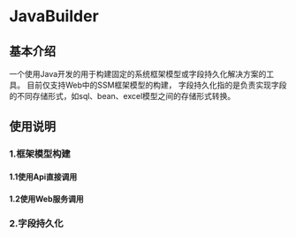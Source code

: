 # JavaBuilder

## 基本介绍
一个使用Java开发的用于构建固定的系统框架模型或字段持久化解决方案的工具。 目前仅支持Web中的SSM框架模型的构建，
字段持久化指的是负责实现字段的不同存储形式，如sql、bean、excel模型之间的存储形式转换。

## 使用说明

### 1.框架模型构建

#### 1.1使用Api直接调用






#### 1.2使用Web服务调用




### 2.字段持久化